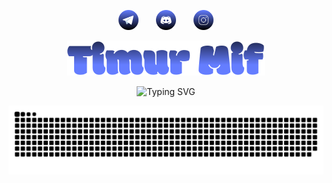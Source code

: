 <!-- Social icons section -->
<p align="center">
  <a href="https://t.me/trmif"><img width="32px" alt="telegram" title="telegram" src="https://raw.githubusercontent.com/trmif/trmif/a9ea22d388a1ba1d92028628f5624f6aa2800c7a/telegram.svg"/></a>
  &#8287;&#8287;&#8287;&#8287;&#8287;
  <a href="https://discord.gg/pTvQKaFvZP"><img width="32px" alt="discrod" title="discord"src="https://raw.githubusercontent.com/trmif/trmif/8b672db9609b8e57cba6c9baafbb17a742df3b74/discord.svg"/></a>
  &#8287;&#8287;&#8287;&#8287;&#8287;
  <a href="https://www.instagram.com/tmifur" alt="instagram" title="instagram"><img width="32px" src="https://raw.githubusercontent.com/trmif/trmif/00be95e02308f771fcba63278e2fcb21ec564e28/instagram.svg"/></a>
</p>

<p align="center">
  <a href="https://github.com/trmif">
    <img src="https://raw.githubusercontent.com/trmif/trmif/cfe485f09db64f93ec046022f3cf7d1359adf286/assets/trmif.svg" alt="Timur Mif" /></a>
</p>



<p align="center">
    <img src="https://readme-typing-svg.demolab.com?font=Nabla&size=26&center=true&pause=300&vCenter=true&multiline=false&random=true&width=435&color=647dff&lines=Saint-Petersburg;FrolovInR;Moscow;Math;CS;239;HSE" alt="Typing SVG" />
</p>


<p align="center">
  <picture>
    <source media="(prefers-color-scheme: dark)" srcset="https://raw.githubusercontent.com/trmif/trmif/output/github-contribution-grid-snake-dark.svg" />
    <source media="(prefers-color-scheme: light)" srcset="https://raw.githubusercontent.com/trmif/trmif/output/github-contribution-grid-snake.svg" />
    <img alt="github-snake" src="https://raw.githubusercontent.com/trmif/trmif/output/github-contribution-grid-snake.svg" />
  </picture>
</p>









